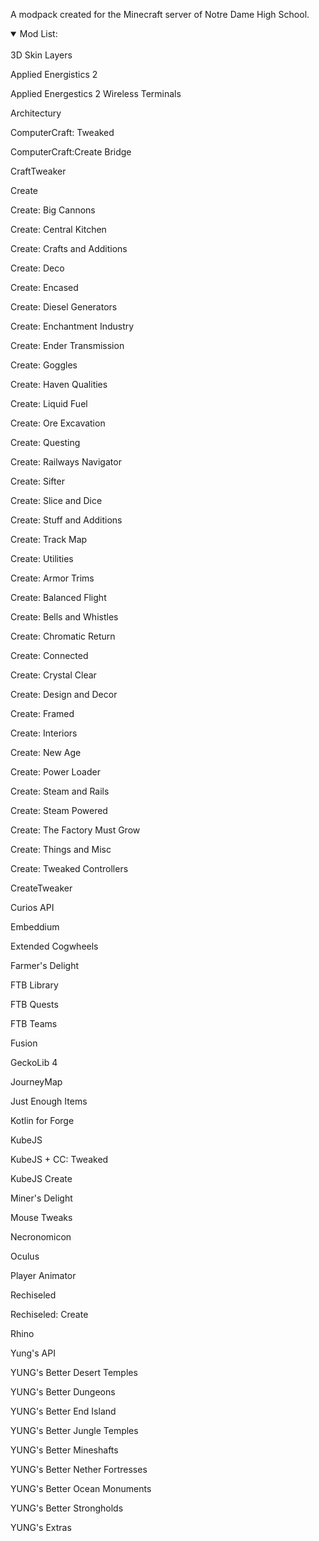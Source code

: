A modpack created for the Minecraft server of Notre Dame High School.

<details open>
<summary>Mod List:</summary>
<br>
3D Skin Layers
  
Applied Energistics 2

Applied Energestics 2 Wireless Terminals

Architectury

ComputerCraft: Tweaked

ComputerCraft:Create Bridge

CraftTweaker

Create

Create: Big Cannons

Create: Central Kitchen

Create: Crafts and Additions

Create: Deco

Create: Encased

Create: Diesel Generators

Create: Enchantment Industry

Create: Ender Transmission

Create: Goggles

Create: Haven Qualities

Create: Liquid Fuel

Create: Ore Excavation

Create: Questing

Create: Railways Navigator

Create: Sifter

Create: Slice and Dice

Create: Stuff and Additions

Create: Track Map

Create: Utilities

Create: Armor Trims

Create: Balanced Flight

Create: Bells and Whistles

Create: Chromatic Return

Create: Connected

Create: Crystal Clear

Create: Design and Decor

Create: Framed

Create: Interiors

Create: New Age

Create: Power Loader

Create: Steam and Rails

Create: Steam Powered

Create: The Factory Must Grow

Create: Things and Misc

Create: Tweaked Controllers

CreateTweaker

Curios API

Embeddium

Extended Cogwheels  

Farmer's Delight

FTB Library

FTB Quests

FTB Teams

Fusion

GeckoLib 4

JourneyMap

Just Enough Items

Kotlin for Forge

KubeJS

KubeJS + CC: Tweaked

KubeJS Create

Miner's Delight

Mouse Tweaks

Necronomicon

Oculus

Player Animator

Rechiseled

Rechiseled: Create

Rhino

Yung's API

YUNG's Better Desert Temples

YUNG's Better Dungeons

YUNG's Better End Island

YUNG's Better Jungle Temples

YUNG's Better Mineshafts

YUNG's Better Nether Fortresses

YUNG's Better Ocean Monuments

YUNG's Better Strongholds

YUNG's Extras

</details>
